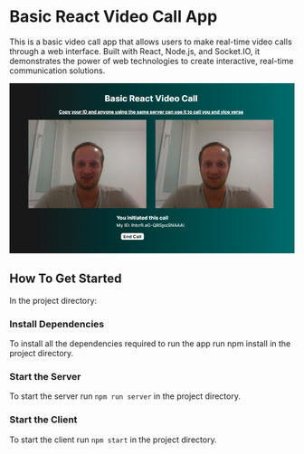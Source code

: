 # Basic React Video Call App

This is a basic video call app that allows users to make real-time video calls through a web interface. Built with React, Node.js, and Socket.IO, it demonstrates the power of web technologies to create interactive, real-time communication solutions.

![Screenshot](public/screenshot.png "Video Call App Screenshot")

## How To Get Started
In the project directory:

### Install Dependencies
To install all the dependencies required to run the app run npm install in the project directory.

### Start the Server
To start the server run `npm run server` in the project directory.

### Start the Client
To start the client run `npm start` in the project directory.